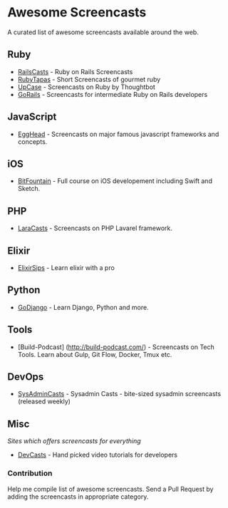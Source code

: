 # Awesome Screencasts

A curated list of awesome screencasts available around the web.


## Ruby
 * [RailsCasts](http://railscasts.com) - Ruby on Rails Screencasts 
 * [RubyTapas](http://www.rubytapas.com) - Short Screencasts of gourmet ruby
 * [UpCase](https://upcase.com) - Screencasts on Ruby by Thoughtbot
 * [GoRails](https://gorails.com) - Screencasts for intermediate Ruby on Rails developers

## JavaScript
  * [EggHead](https://egghead.io) - Screencasts on major famous javascript frameworks and concepts. 
  
## iOS 
  * [BitFountain](https://www.bitfountain.io/) - Full course on iOS developement including Swift and Sketch. 
  
## PHP
  * [LaraCasts](https://laracasts.com/) - Screencasts on PHP Lavarel framework.

## Elixir 
  * [ElixirSips](http://elixirsips.com) - Learn elixir with a pro

## Python
  * [GoDjango](https://godjango.com/) - Learn Django, Python and more. 

## Tools
  * [Build-Podcast] (http://build-podcast.com/) - Screencasts on Tech Tools. Learn about Gulp, Git Flow, Docker, Tmux etc.

## DevOps
  * [SysAdminCasts](https://sysadmincasts.com/) - Sysadmin Casts - bite-sized sysadmin screencasts (released weekly)

## Misc
_Sites which offers screencasts for everything_
  * [DevCasts](https://www.devcasts.io/) - Hand picked video tutorials for developers
  
### Contribution
Help me compile list of awesome screencasts. Send a Pull Request by adding the screencasts in appropriate category.
